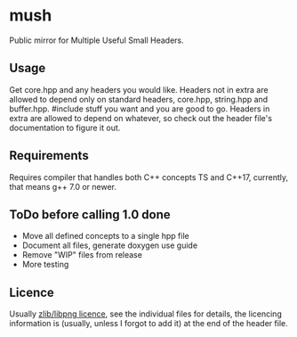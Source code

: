 # mush
Public mirror for Multiple Useful Small Headers.

## Usage
Get core.hpp and any headers you would like.  Headers not in extra are allowed
to depend only on standard headers, core.hpp, string.hpp and buffer.hpp. #include
stuff you want and you are good to go.  Headers in extra are allowed to depend on
whatever, so check out the header file's documentation to figure it out.

## Requirements
Requires compiler that handles both C++ concepts TS and C++17, currently, that
means g++ 7.0 or newer.

## ToDo before calling 1.0 done
* Move all defined concepts to a single hpp file
* Document all files, generate doxygen use guide
* Remove "WIP" files from release
* More testing

## Licence
Usually [zlib/libpng licence][zlib licence], see the individual files for details,
the licencing information is (usually, unless I forgot to add it) at the end of
the header file.




[zlib licence]: https://opensource.org/licenses/Zlib
